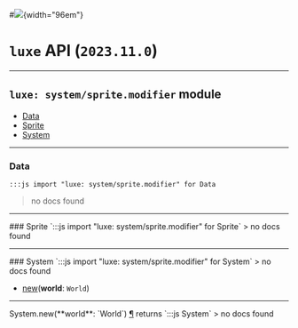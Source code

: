 #![](../../../../../../images/luxe-dark.svg){width="96em"}

# `luxe` API (`2023.11.0`)  


---

## `luxe: system/sprite.modifier` module

- [Data](#data)   
- [Sprite](#sprite)   
- [System](#system)   

---

### Data
`:::js import "luxe: system/sprite.modifier" for Data`
> no docs found


<hr/>
### Sprite
`:::js import "luxe: system/sprite.modifier" for Sprite`
> no docs found


<hr/>
### System
`:::js import "luxe: system/sprite.modifier" for System`
> no docs found

- [new](#System.new)(**world**: `World`)

<hr/>
<endpoint module="luxe: system/sprite.modifier" class="System" signature="new(world : World)"></endpoint>
<signature id="System.new">System.new(**world**: `World`)
<a class="headerlink" href="#System.new" title="Permanent link">¶</a></signature>
<span class='api_ret'>returns</span> `:::js System`
> no docs found   


